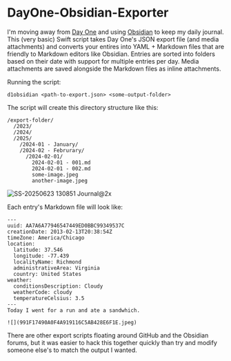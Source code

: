 # DayOne-Obsidian-Exporter

I'm moving away from [Day One](https://dayoneapp.com/) and using [Obsidian](https://obsidian.md/) to keep my daily journal. This (very basic) Swift script takes Day One's JSON export file (and media attachments) and converts your entires into YAML + Markdown files that are friendly to Markdown editors like Obsidian. Entries are sorted into folders based on their date with support for multiple entries per day. Media attachments are saved alongside the Markdown files as inline attachments.

Running the script:

```
d1obsidian <path-to-export.json> <some-output-folder>
```

The script will create this directory structure like this:

```
/export-folder/
  /2023/
  /2024/
  /2025/
    /2024-01 - January/
    /2024-02 - Februrary/
      /2024-02-01/
        2024-02-01 - 001.md
        2024-02-01 - 002.md
        some-image.jpeg
        another-image.jpeg
```

![SS-20250623 130851 Journal@2x](https://github.com/user-attachments/assets/88023a33-3d05-4b0a-9b7b-7a1b557f71e9)

Each entry's Markdown file will look like:

```
---
uuid: AA7A6A77946547449ED0BBC99349537C
creationDate: 2013-02-13T20:38:54Z
timeZone: America/Chicago
location:
  latitude: 37.546
  longitude: -77.439
  localityName: Richmond
  administrativeArea: Virginia
  country: United States
weather:
  conditionsDescription: Cloudy
  weatherCode: cloudy
  temperatureCelsius: 3.5
---
Today I went for a run and ate a sandwhich.

![](991F17490A0F4A919116C5AB428E6F1E.jpeg)
```

There are other export scripts floating around GitHub and the Obsidian forums, but it was easier to hack this together quickly than try and modify someone else's to match the output I wanted.
